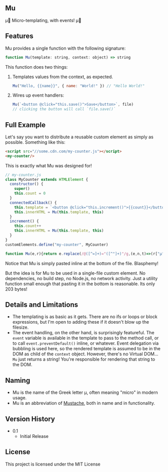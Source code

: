 ## Mu

μ🥸 Micro-templating, with events! μ🥸

## Features

Mu provides a single function with the following signature:
```js
function Mu(template: string, context: object) => string
```
This function does two things:
1. Templates values from the context, as expected.
   ```js
   Mu("Hello, {{name}}", { name: "World!" }) // "Hello World!"
   ```
2. Wires up event handlers:
   ```js
   Mu(`<button @click="this.save()">Save</button>`, file)
   // clicking the button will call `file.save()`

## Full Example

Let's say you want to distribute a reusable custom element as simply as possible. Something like this:

```html
<script src="//some.cdn.com/my-counter.js"></script>
<my-counter/>
```

This is exactly what Mu was designed for!

```js
// my-counter.js
class MyCounter extends HTMLElement {
  constructor() {
    super()
    this.count = 0
  }
  connectedCallback() {
    this.template = `<button @click="this.increment()">{{count}}</button>`
    this.innerHTML = Mu(this.template, this)
  }
  increment() {
    this.count++
    this.innerHTML = Mu(this.template, this)
  }
}
customElements.define("my-counter", MyCounter)

function Mu(e,r){return e.replace(/@([^=]+)="([^"]+)"/g,(e,n,t)=>(r["μ"+n]||=addEventListener(n,e=>e.μ?.apply(r,[e]))||1,`on${n}="event.μ=function(event){${t}}"`)).replace(/{{([^}]+)}}/g,(e,n)=>r[n])}
```

Notice that Mu is simply pasted inline at the bottom of the file. Blasphemy!

But the idea is for Mu to be used in a single-file custom element. No dependencies, no build step, no Node.js, no network activity. Just a utility function small enough that pasting it in the bottom is reasonable. Its only 203 bytes! 

## Details and Limitations
* The templating is as basic as it gets. There are no ifs or loops or block expressions, but I'm open to adding these if it doesn't blow up the filesize.
* The event handling, on the other hand, is surprisingly featureful. The `event` variable is available in the template to pass to the method call, or to call `event.preventDefault()` inline, or whatever. Event delegation via bubbling is used here, so the rendered template is assumed to be in the DOM as child of the `context` object. However, there's no Virtual DOM... `Mu` just returns a string! You're responsible for rendering that string to the DOM.

## Naming
* Mu is the name of the Greek letter μ, often meaning "micro" in modern usage.
* Mu is an abbreviation of [Mustache](https://github.com/janl/mustache.js), both in name and in functionality.

## Version History

* 0.1
    * Initial Release

## License

This project is licensed under the MIT License
